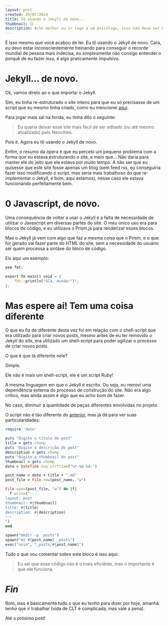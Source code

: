 ```yaml
---
layout: post
created: 29/07/2024
title: Tô usando o Jekyll de novo...
thumbnail: 😐
description: Acho melhor eu ir logo a um psicólogo, isso não deve ser normal
---
```

É isso mesmo que você acabou de ler. Eu tô usando o Jekyll de novo. Cara, eu
devo estar inconscientemente treinando para conseguir o recorde mundial de
pessoa mais indecisa, eu simplesmente não consigo entender o porquê de eu fazer
isso, é algo praticamente impulsivo.

# Jekyll... de novo.

Ok, vamos direto ao o que importa: o Jekyll.

Sim, eu tinha re-estruturado o site inteiro para que eu só precisasse de um
script que eu mesmo tinha criado, como eu mencionei [aqui](/2024/06/25/Simplifiquei-o-site.html).

Para jogar mais sal na ferida, eu tinha dito o seguinte:

> Eu queria deixar esse site mais fácil de ser editado (ou até mesmo atualizado) pelo Neocities.

Pois é. Agora eu tô usando o Jekyll de novo.

Enfim, o resumo da ópera é que eu percebi um pequeno problema com a forma que
eu estava estruturando o site, e meio que... Não daria para manter ele do jeito
que ele estava por muito tempo. A não ser que eu quisesse que este site fosse
apenas um blog (sem feed rss, eu conseguiria fazer isso modificando o script,
mas seria mais trabalhoso do que re-implementar o Jekyll, e bom, aqui estamos),
nesse caso ele estava funcionando perfeitamente bem.

# 0 Javascript, de novo.

Uma consequência de voltar a usar o Jekyll é a falta de necessidade de utilizar
o Javascript em diversas partes do site. O meu único uso era para blocos de
código, e eu utilizava o Prism.js para renderizar esses blocos.

Mas o Jekyll já vem com algo que faz a mesma coisa que o Prism, e o que for
gerado vai fazer parte do HTML do site, sem a necessidade do usuário ser quem
processa a sintáxe do bloco de código.

Eis aqui um exemplo:

```rust
use fmt;

export fn main() void = {
    fmt::println("Olá, mundo!")!;
};
```

# Mas espere aí! Tem uma coisa diferente

O que eu fiz de diferente desta vez foi em relação com o shell-script que era
utilizado para criar novos posts, mesmo antes de eu ter removido o Jekyll do
site, era utilizado um shell-script para poder agilizar o processo de criar
novos posts.

O que é que tá diferente nele?

Simple.

Ele não é mais um shell-script, ele é um script Ruby!

A mesma linguagem em que o Jekyll é escrito. Ou seja, eu removi uma dependência
externa do processo de construção do site. Não era algo crítico, mas ainda
assim é algo que eu acho bom de fazer.

No caso, diminuir a quantidade de peças diferentes envolvidas no projeto.

O script não é tão diferente do [anterior](/2024/06/25/Simplifiquei-o-site.html),
mas já dá para ver suas particularidades:

```ruby
require 'date'

puts "Digite o título do post"
title = gets.chomp
puts "Digite a descrição do post"
description = gets.chomp
puts "Digite a thumbnail do post"
thumbnail = gets.chomp
date = DateTime.now.strftime("%Y-%m-%d-")

post_name = date + title + ".md"
post_file = File.new(post_name, "w")

File.open(post_file, "w") do |f|
  f.write("---
layout: post
thumbnail: #{thumbnail}
title: #{title}
description: #{description}
---
")
end

spawn("mkdir -p _posts")
spawn("mv #{post_name} _posts")
exec("nvim", "_posts/#{post_name}")
```

Tudo o que vou comentar sobre este bloco é isso aqui:
> Eu sei que esse código não é o mais eficiênte, mas o importante é que ele funciona.

# _Fin_

Bom, isso é basicamente tudo o que eu tenho para dizer por hoje, amanhã tenho
que ir trabalhar (vida de CLT é complicada, mas vale a pena).

Até o próximo post!


